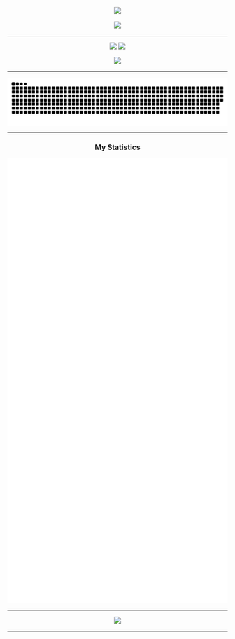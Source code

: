 <div align="center">
	<p>
		<img src = "https://readme-typing-svg.herokuapp.com?duration=2500&size=26&color=20C20E&center=true&lines=Hey,+I'm+Valensce!">
	</p>
	<p>
		<img src="https://profile-counter.glitch.me/valensce/count.svg">
	</p>
	<hr>
	<p>
		<img src="https://img.shields.io/github/stars/Valensce">
		<a href="https://github.com/TurnipGuy30"><img src="https://img.shields.io/badge/Shoutout-TurnipGuy30-cyan"></a>
	</p>
	<!-- <p>
		<a href="mailto:swarovskiswanski@gmail.com"><img src="https://img.shields.io/badge/My-Email-99A5FF"></a>
		<a href="https://github.com/Valensce/School-projects"><img src="https://img.shields.io/badge/My-Assignments-blueviolet"></a>
		<a href="https://open.spotify.com/user/8jsmxggsn2pqgcphminrgxxwf"><img src="https://img.shields.io/badge/My-Spotify-darkgreen"></a>
	</p> -->
	<p>
		<a href="https://github.com/Valensce/Valensce/actions/workflows/metrics.yml"><img src="https://github.com/Valensce/Valensce/actions/workflows/metrics.yml/badge.svg?branch=main"></a>
	</p>
	<hr>
	<img align="center" src="https://raw.githubusercontent.com/Valensce/Valensce/output/github-contribution-grid-snake.svg" href="https://github.com/Valensce"><br><hr>
	<h3>My Statistics</h3>
	<!--<p>
		<img src="https://github-readme-stats.vercel.app/api/top-langs?username=Valensce&show_icons=true&locale=en&layout=compact&theme=tokyonight&langs_count=10">
	</p>-->
	<p>
		<img src="github-metrics.svg">
	</p>
	<hr>
	<p>
		<img src="https://github-profile-trophy.vercel.app/?username=Valensce&column=-1&theme=dracula">
	</p>
	<hr>
</div>
